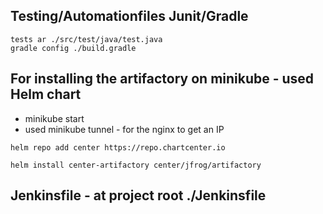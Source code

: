
Testing/Automationfiles Junit/Gradle
-
~~~
tests ar ./src/test/java/test.java
gradle config ./build.gradle
~~~

For installing the artifactory on minikube - used Helm chart
-
*  minikube start
* used minikube tunnel - for the nginx to get an IP


~~~
helm repo add center https://repo.chartcenter.io

helm install center-artifactory center/jfrog/artifactory
~~~

Jenkinsfile - at project root ./Jenkinsfile
-